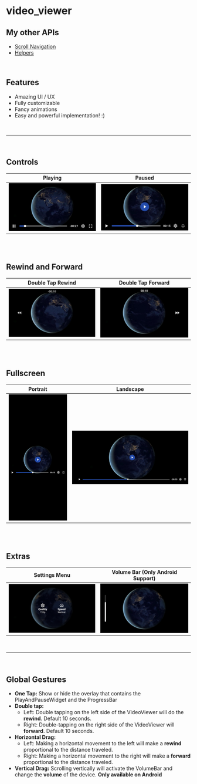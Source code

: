 # video_viewer

## My other APIs

- [Scroll Navigation](https://pub.dev/packages/scroll_navigation)
- [Helpers](https://pub.dev/packages/helpers)

<br>

## Features

- Amazing UI / UX
- Fully customizable
- Fancy animations
- Easy and powerful implementation! :)

<br>

---

<br>

## Controls

|             Playing              |             Paused              |
| :------------------------------: | :-----------------------------: |
| ![](./assets/readme/playing.jpg) | ![](./assets/readme/paused.jpg) |

<br><br>

## Rewind and Forward

|        Double Tap Rewind        |        Double Tap Forward        |
| :-----------------------------: | :------------------------------: |
| ![](./assets/readme/rewind.jpg) | ![](./assets/readme/forward.jpg) |

<br><br>

## Fullscreen

|                   Portrait                   |                   Landscape                   |
| :------------------------------------------: | :-------------------------------------------: |
| ![](./assets/readme/fullscreen_portrait.jpg) | ![](./assets/readme/fullscreen_landscape.jpg) |

<br><br>

## Extras

|             Settings Menu              |  Volume Bar (Only Android Support)  |
| :------------------------------------: | :---------------------------------: |
| ![](./assets/readme/settings_menu.jpg) | ![](./assets/readme/volume_bar.jpg) |

<br>

---

<br>

## Global Gestures

- **One Tap:** Show or hide the overlay that contains the PlayAndPauseWidget and the ProgressBar
- **Double tap:**
  - Left: Double tapping on the left side of the VideoViewer will do the **rewind**. Default 10 seconds.
  - Right: Double-tapping on the right side of the VideoViewer will **forward**. Default 10 seconds.
- **Horizontal Drag:**
  - Left: Making a horizontal movement to the left will make a **rewind** proportional to the distance traveled.
  - Right: Making a horizontal movement to the right will make a **forward** proportional to the distance traveled.
- **Vertical Drag:** Scrolling vertically will activate the VolumeBar and change the **volume** of the device. **Only available on Android**

